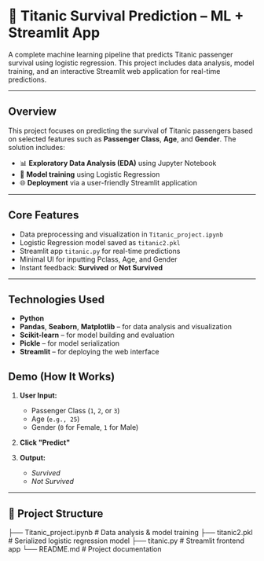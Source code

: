 # 🚢 Titanic Survival Prediction – ML + Streamlit App

A complete machine learning pipeline that predicts Titanic passenger survival using logistic regression. This project includes data analysis, model training, and an interactive Streamlit web application for real-time predictions.

---

##  Overview

This project focuses on predicting the survival of Titanic passengers based on selected features such as **Passenger Class**, **Age**, and **Gender**. The solution includes:

- 📊 **Exploratory Data Analysis (EDA)** using Jupyter Notebook
- 🧠 **Model training** using Logistic Regression
- 🌐 **Deployment** via a user-friendly Streamlit application

---

##  Core Features

-  Data preprocessing and visualization in `Titanic_project.ipynb`
-  Logistic Regression model saved as `titanic2.pkl`
-  Streamlit app `titanic.py` for real-time predictions
-  Minimal UI for inputting Pclass, Age, and Gender
-  Instant feedback: **Survived** or **Not Survived**

---
##  Technologies Used

- **Python**
- **Pandas**, **Seaborn**, **Matplotlib** – for data analysis and visualization
- **Scikit-learn** – for model building and evaluation
- **Pickle** – for model serialization
- **Streamlit** – for deploying the web interface
  
##  Demo (How It Works)

1. **User Input:**
   - Passenger Class (`1`, `2`, or `3`)
   - Age (`e.g., 25`)
   - Gender (`0` for Female, `1` for Male)

2. **Click "Predict"**

3. **Output:**
   -  *Survived*
   -  *Not Survived*

---

## 📁 Project Structure
  ├── Titanic_project.ipynb # Data analysis & model training 
  ├── titanic2.pkl # Serialized logistic regression model 
  ├── titanic.py # Streamlit frontend app 
  └── README.md # Project documentation
